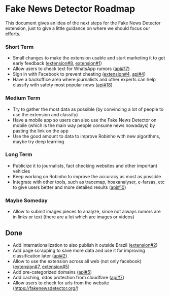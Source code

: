 Fake News Detector Roadmap
==========================

This document gives an idea of the next steps for the Fake News Detector extension, just to give a little guidance on where we should focus our efforts.

### Short Term

- Small changes to make the extension usable and start marketing it to get early feedback ([extension#8](https://github.com/fake-news-detector/extension/issues/8), [extension#1](https://github.com/fake-news-detector/extension/issues/1))
- Allow users to check text for WhatsApp rumors ([api#17](https://github.com/fake-news-detector/api/issues/17))
- Sign in with Facebook to prevent cheating ([extension#4](https://github.com/fake-news-detector/extension/issues/4), [api#4](https://github.com/fake-news-detector/api/issues/4))
- Have a backoffice area where journalists and other experts can help classify with safety most popular news ([api#18](https://github.com/fake-news-detector/api/issues/18))

### Medium Term

- Try to gather the most data as possible (by convincing a lot of people to use the extension and classify)
- Have a mobile app so users can also use the Fake News Detector on mobile (which is the main way people consume news nowadays) by pasting the link on the app
- Use the good amount to data to improve Robinho with new algorithms, maybe try deep learning

### Long Term

- Publicize it to journalists, fact checking websites and other important vehicles
- Keep working on Robinho to improve the accuracy as most as possible
- Integrate with other tools, such as tracemap, hoaxanalyser, e-farsas, etc to give users better and more detailed results ([api#10](https://github.com/fake-news-detector/api/issues/10))

### Maybe Someday

- Allow to submit images pieces to analyze, since not always rumors are in links or text (there are a lot which are images or videos)

## Done

- Add internationalization to also publish it outside Brazil ([extension#2](https://github.com/fake-news-detector/extension/issues/2))
- Add page scrapping to save more data and use it for improving classification later ([api#2](https://github.com/fake-news-detector/api/issues/2))
- Allow to use the extension across all web (not only facebook) ([extension#7](https://github.com/fake-news-detector/extension/issues/7),  [extension#5](https://github.com/fake-news-detector/extension/issues/7))
- Add pre-categorized domains
([api#5](https://github.com/fake-news-detector/api/issues/5))
- Add caching, ddos protection from cloudflare ([api#7](https://github.com/fake-news-detector/api/issues/7))
- Allow users to check for urls from the website (https://fakenewsdetector.org/)
